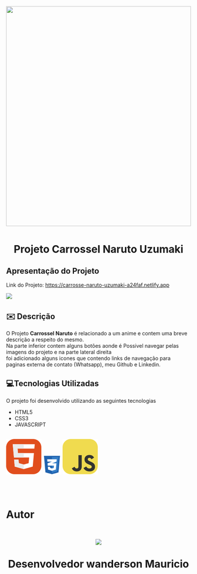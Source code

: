 <h1 align="center">
    <img width = 100% height = 600px src="https://ik.imagekit.io/c5fwqh9u6/naruto-7249531.jpg?updatedAt=1693613047810">
</h1>



<h1 align = "center" >
 Projeto Carrossel Naruto Uzumaki

</h1>

## Apresentação do Projeto
Link do Projeto: https://carrosse-naruto-uzumaki-a24faf.netlify.app

<img src="images/Animaçãofg.gif">




## ✉️ Descrição

O Projeto **Carrossel Naruto** é relacionado a um anime e contem uma breve descrição a respeito do mesmo. <br> Na parte inferior contem alguns botões aonde é Possivel navegar pelas imagens do projeto e na parte lateral direita <br> foi adicionado alguns icones que contendo links de navegação para paginas externa de contato (Whatsapp), meu Github e Linkedin.



## 💻Tecnologias Utilizadas

O projeto foi desenvolvido utilizando as seguintes tecnologias

- HTML5
- CSS3
- JAVASCRIPT
<br>



<img src = "images/Readme-img/imagen3.svg"> 
<img src = "images/Readme-img/imageee.svg" width="50px">
<img src = "images/Readme-img/imagen1.svg">
<br>
<br>
<br>
<br>

# Autor

<h1 align="center">
    <img src = "https://ik.imagekit.io/c5fwqh9u6/WhatsApp%20Image%202022-08-04%20at%2017.46.37.jpeg?updatedAt=1693615929733" width = 350px >

   Desenvolvedor wanderson Mauricio
</h1>
